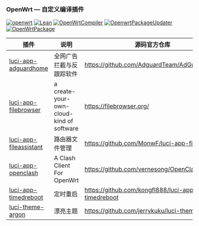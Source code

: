 ### OpenWrt — 自定义编译插件

[![openwrt](https://img.shields.io/badge/source-openwrt-blue.svg?style=flat&logo=appveyor)](https://github.com/openwrt/openwrt) 
[![Lean](https://img.shields.io/badge/source-Lean-red.svg?style=flat&logo=appveyor)](https://github.com/coolsnowwolf/lede) 
[![OpenWrtCompiler ](https://img.shields.io/badge/OpenWrtCompiler-ghaner-red.svg?style=flat&logo=appveyor)](https://github.com/ghaner/OpenWrtCompiler) 
[![OpenwrtPackageUpdater](https://img.shields.io/badge/OpenwrtPackageUpdater-ghaner-blue.svg?style=flat&logo=appveyor)](https://github.com/ghaner/OpenwrtPackageUpdater)
[![OpenWrtPackage](https://img.shields.io/badge/OpenWrtPackage-ghaner-yellow.svg?style=flat&logo=appveyor)](https://github.com/ghaner/OpenWrtPackage)


| 插件                         | 说明                                                         | 源码官方仓库                                               |
| ---------------------------- | ------------------------------------------------------------ |------------------------------------------------------------|     
| [luci-app-adguardhome](https://github.com/kenzok8/openwrt-packages)|全网广告拦截与反跟踪软件| https://github.com/AdguardTeam/AdGuardHome|                                                  
| [luci-app-filebrowser](https://github.com/ghaner/OpenWrt-Packages)|a create-your-own-cloud-kind of software|https://filebrowser.org/|                                                      
| [luci-app-fileassistant](https://github.com/ghaner/OpenWrt-Packages)|路由器文件管理|https://github.com/MonwF/luci-app-filebrowser|
| [luci-app-openclash](https://github.com/vernesong/OpenClash)|A Clash Client For OpenWrt|https://github.com/vernesong/OpenClash|
| [luci-app-timedreboot](https://github.com/kongfl888/luci-app-timedreboot)|定时重启|https://github.com/kongfl888/luci-app-timedreboot| 
| [luci-theme-argon](https://github.com/jerrykuku/luci-theme-argon/tree/18.06)|漂亮主题|https://github.com/jerrykuku/luci-theme-argon|
